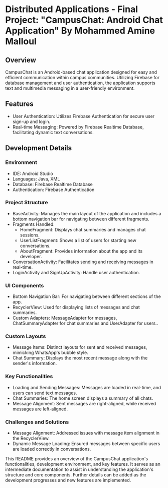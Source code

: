 # Distributed Applications - Final Project: "CampusChat: Android Chat Application" By Mohammed Amine Malloul

## Overview 
CampusChat is an Android-based chat application designed for easy and efficient communication within campus communities. Utilizing Firebase for database management and user authentication, the application supports text and multimedia messaging in a user-friendly environment.


## Features
- User Authentication: Utilizes Firebase Authentication for secure user sign-up and login.
- Real-time Messaging: Powered by Firebase Realtime Database, facilitating dynamic text conversations.

## Development Details
### Environment
- IDE: Android Studio
- Languages: Java, XML 
- Database: Firebase Realtime Database 
- Authentication: Firebase Authentication

### Project Structure
- BaseActivity: Manages the main layout of the application and includes a bottom navigation bar for navigating between different fragments.
- Fragments Handled:
  - HomeFragment: Displays chat summaries and manages chat sessions.
  - UserListFragment: Shows a list of users for starting new conversations.
  - AboutFragment: Provides information about the app and its developer.
- ConversationActivity: Facilitates sending and receiving messages in real-time.
- LoginActivity and SignUpActivity: Handle user authentication.

### UI Components
- Bottom Navigation Bar: For navigating between different sections of the app. 
- RecyclerView: Used for displaying lists of messages and chat summaries.
- Custom Adapters: MessageAdapter for messages, ChatSummaryAdapter for chat summaries and UserAdapter for users..

### Custom Layouts
- Message Items: Distinct layouts for sent and received messages, mimicking WhatsApp's bubble style.
- Chat Summary: Displays the most recent message along with the sender's information.

### Key Functionalities
- Loading and Sending Messages: Messages are loaded in real-time, and users can send text messages. 
- Chat Summaries: The home screen displays a summary of all chats. 
- Message Alignment: Sent messages are right-aligned, while received messages are left-aligned.

### Challenges and Solutions
- Message Alignment: Addressed issues with message item alignment in the RecyclerView.
- Dynamic Message Loading: Ensured messages between specific users are loaded correctly in conversations.

This README provides an overview of the CampusChat application's functionalities, development environment, and key features. It serves as an intermediate documentation to assist in understanding the application's structure and core components. Further details can be added as the development progresses and new features are implemented.
